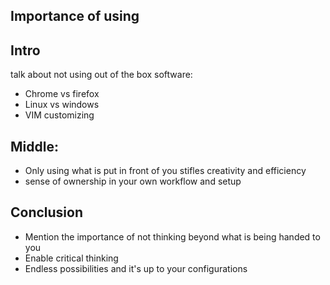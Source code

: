 ## Importance of using 

## Intro
talk about not using out of the box software:
- Chrome vs firefox
- Linux vs windows
- VIM customizing

## Middle: 
- Only using what is put in front of you stifles creativity and efficiency
- sense of ownership in your own workflow and setup

## Conclusion
- Mention the importance of not thinking beyond what is being handed to you
- Enable critical thinking
- Endless possibilities and it's up to your configurations
